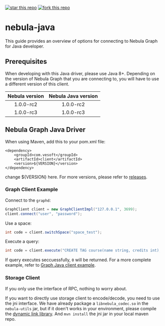 [![star this repo](http://githubbadges.com/star.svg?user=vesoft-inc&repo=nebula-java&style=default)](https://github.com/vesoft-inc/nebula-java)
[![fork this repo](http://githubbadges.com/fork.svg?user=vesoft-inc&repo=nebula-java&style=default)](https://github.com/vesoft-inc/nebula-java/fork)

# nebula-java

This guide provides an overview of options for connecting to Nebula Graph for Java developer.

## Prerequisites

When developing with this Java driver, please use Java 8+. 
Depending on the version of Nebula Graph that you are connecting to, you will have to use a different version of this client.

| Nebula version | Nebula Java version |
|:--------------:|:-----------------:|
|     1.0.0-rc2     |      1.0.0-rc2     |
|     1.0.0-rc3     |      1.0.0-rc3     |

## Nebula Graph Java Driver

When using Maven, add this to your pom.xml file:

```
<dependency>
    <groupId>com.vesoft</groupId>
    <artifactId>client</artifactId>
    <version>${VERSION}</version>
</dependency>
```

change ${VERSION} here. For more versions, please refer to [releases](https://github.com/vesoft-inc/nebula-java/releases).

### Graph Client Example

Connect to the `graphd`:

```java
GraphClient client = new GraphClientImpl("127.0.0.1", 3699);
client.connect("user", "password");
```

Use a space:

```java
int code = client.switchSpace("space_test");
```

Execute a query:

```java
int code = client.execute("CREATE TAG course(name string, credits int);");
```

If query executes seccuessfully, `0` will be returned. For a more complete example, refer to [Graph Java client example](./examples/src/main/java/com/vesoft/nebula/examples/GraphClientExample.java).

### Storage Client

If you only use the interface of RPC, nothing to worry about.

If you want to directly use storage client to encode/decode, you need to use the jni interface. We have already package a `libnebula_codec.so` in the `nebula-utils` jar, but if it doen't works in your environment, please compile the [dynamic link library](https://github.com/vesoft-inc/nebula/tree/master/src/jni). And `mvn install` the jni jar in your local maven repo.

